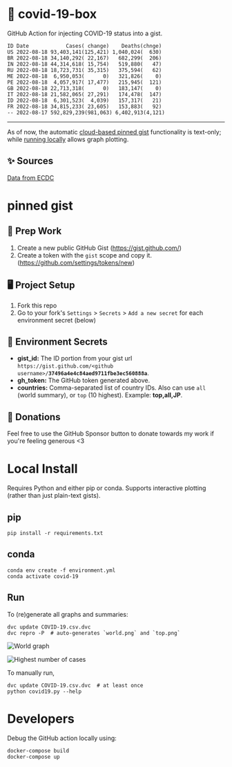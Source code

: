 # 🏥 covid-19-box

GitHub Action for injecting COVID-19 status into a gist.

```
ID Date            Cases( change)    Deaths(chnge)
US 2022-08-18 93,403,141(125,421) 1,040,024(  630)
BR 2022-08-18 34,140,292( 22,167)   682,299(  206)
IN 2022-08-18 44,314,618( 15,754)   519,880(   47)
RU 2022-08-18 18,723,731( 35,315)   375,594(   62)
ME 2022-08-18  6,950,053(      0)   321,826(    0)
PE 2022-08-18  4,057,917( 17,477)   215,945(  121)
GB 2022-08-18 22,713,318(      0)   183,147(    0)
IT 2022-08-18 21,582,065( 27,291)   174,478(  147)
ID 2022-08-18  6,301,523(  4,039)   157,317(   21)
FR 2022-08-18 34,815,233( 23,605)   153,883(   92)
-- 2022-08-17 592,829,239(981,063) 6,402,913(4,121)
```

---

As of now, the automatic [cloud-based pinned gist](#pinned-gist) functionality is text-only;
while [running locally](#local-install) allows graph plotting.

## ✨ Sources

[Data from ECDC](https://www.ecdc.europa.eu/en/publications-data/download-todays-data-geographic-distribution-covid-19-cases-worldwide)

# pinned gist

## 🎒 Prep Work
1. Create a new public GitHub Gist (https://gist.github.com/)
1. Create a token with the `gist` scope and copy it. (https://github.com/settings/tokens/new)

## 🖥 Project Setup
1. Fork this repo
1. Go to your fork's `Settings` > `Secrets` > `Add a new secret` for each environment secret (below)

## 🤫 Environment Secrets
- **gist_id:** The ID portion from your gist url `https://gist.github.com/<github username>/`**`37496a4e4c84aed9711fbe3ec560888a`**.
- **gh_token:** The GitHub token generated above.
- **countries:** Comma-separated list of country IDs. Also can use `all` (world summary), or `top` (10 highest). Example: **top,all,JP**.

## 💸 Donations

Feel free to use the GitHub Sponsor button to donate towards my work if you're feeling generous <3

# Local Install

Requires Python and either pip or conda. Supports interactive plotting (rather than just plain-text gists).

## pip

```
pip install -r requirements.txt
```

## conda

```
conda env create -f environment.yml
conda activate covid-19
```

## Run

To (re)generate all graphs and summaries:

```
dvc update COVID-19.csv.dvc
dvc repro -P  # auto-generates `world.png` and `top.png`
```

![World graph](world.png)

![Highest number of cases](top.png)

To manually run,

```
dvc update COVID-19.csv.dvc  # at least once
python covid19.py --help
```

# Developers

Debug the GitHub action locally using:

```
docker-compose build
docker-compose up
```
